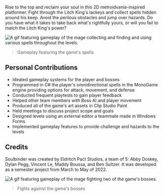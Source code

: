Rise to the top and reclaim your soul in this 2D metroidvania-inspired platformer. Fight through the Litch King's lackeys and collect spells hidden around his keep. Avoid the perilous obstacles and jump over hazards. Do you have what it takes to take back what's rightfully yours, or will you fail to match the Litch King's power?

![A gif featuring gameplay of the mage collecting and finding and using various spells throughout the levels.](/conf/projects/Soulbinder/gameplay-reel.gif "This mage is getting stronger!")

> Gameplay featuring the game's spells

## Personal Contributions

- Ideated gameplay systems for the player and bosses
- Programmed in C# the player's omnidirectional spells in the MonoGame engine providing options for attack, movement, and defense
- Conducted frequent playtests to gain player feedback
- Helped other team members with Boss AI and player movement
- Produced all of the game's art assets in Clip Studio Paint
- Held meetings to discuss project scope and goals
- Designed levels using an external editor a teammate made in Windows Forms
- Implemented gameplay features to provide challenge and hazards to the levels

## Credits
Soulbinder was created by Eldritch Pact Studios, a team of 5: Abby Doskey, Dylan Pegg, Vincent Le, Maddy Boussa, and Ben Sultzer. It was developed as a semester project from March to May of 2022. 

![A gif featuring gameplay of the mage fighting two of the game's bosses.](/conf/projects/Soulbinder/boss-reel.gif "This mage is getting stronger!")

> Fights against the game's bosses


